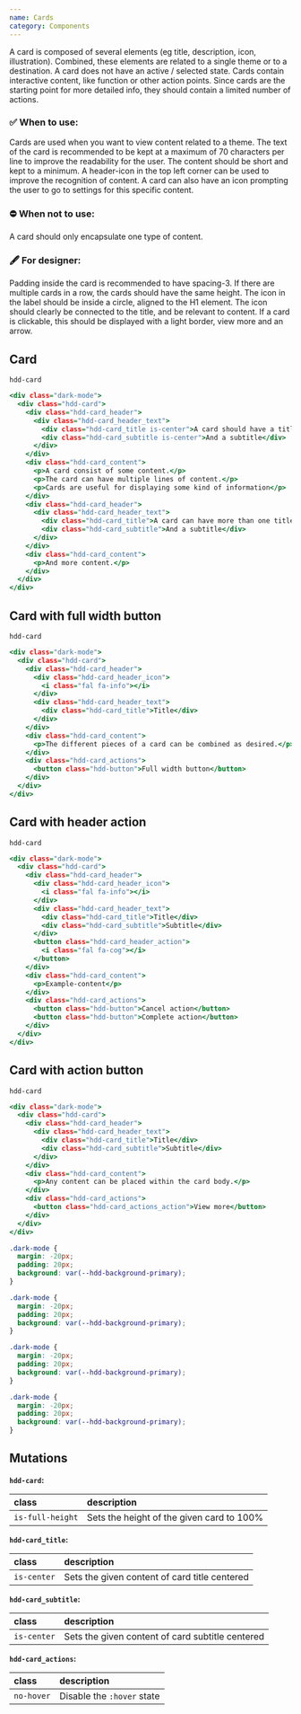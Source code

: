 ```yaml
---
name: Cards
category: Components
---
```


A card is composed of several elements (eg title, description, icon, illustration). Combined, these elements are related to a single theme or to a destination. A card does not have an active / selected state. Cards contain interactive content, like function or other action points. Since cards are the starting point for more detailed info, they should contain a limited number of actions.

### ✅ When to use: 
Cards are used when you want to view content related to a theme. The text of the card is recommended to be kept at a maximum of 70 characters per line to improve the readability for the user. The content should be short and kept to a minimum. A header-icon in the top left corner can be used to improve the recognition of content. A card can also have an icon prompting the user to go to settings for this specific content. 

### ⛔ When not to use:
A card should only encapsulate one type of content. 

### 🖋️ For designer: 
Padding inside the card is recommended to have spacing-3. If there are multiple cards in a row, the cards should have the same height. The icon in the label should be inside a circle, aligned to the H1 element. The icon should clearly be connected to the title, and be relevant to content. If a card is clickable, this should be displayed with a light border, view more and an arrow.

## Card 
`hdd-card`
 
```cards-1.html
<div class="dark-mode">
  <div class="hdd-card">
    <div class="hdd-card_header">
      <div class="hdd-card_header_text">
        <div class="hdd-card_title is-center">A card should have a title</div>
        <div class="hdd-card_subtitle is-center">And a subtitle</div>
      </div>
    </div>
    <div class="hdd-card_content">
      <p>A card consist of some content.</p>
      <p>The card can have multiple lines of content.</p>
      <p>Cards are useful for displaying some kind of information</p>
    </div>
    <div class="hdd-card_header">
      <div class="hdd-card_header_text">
        <div class="hdd-card_title">A card can have more than one title</div>
        <div class="hdd-card_subtitle">And a subtitle</div>
      </div>
    </div>
    <div class="hdd-card_content">
      <p>And more content.</p>
    </div>
  </div>
</div>
```

## Card with full width button
`hdd-card`
 
```cards-2.html
<div class="dark-mode">
  <div class="hdd-card">
    <div class="hdd-card_header">
      <div class="hdd-card_header_icon">
        <i class="fal fa-info"></i>
      </div>
      <div class="hdd-card_header_text">
        <div class="hdd-card_title">Title</div>
      </div>
    </div>
    <div class="hdd-card_content">
      <p>The different pieces of a card can be combined as desired.</p>
    </div>
    <div class="hdd-card_actions">
      <button class="hdd-button">Full width button</button>
    </div>
  </div>
</div>
```

## Card with header action
`hdd-card`

```cards-3.html
<div class="dark-mode">
  <div class="hdd-card">
    <div class="hdd-card_header">
      <div class="hdd-card_header_icon">
        <i class="fal fa-info"></i>
      </div>
      <div class="hdd-card_header_text">
        <div class="hdd-card_title">Title</div>
        <div class="hdd-card_subtitle">Subtitle</div>
      </div>
      <button class="hdd-card_header_action">
        <i class="fal fa-cog"></i>
      </button>
    </div>
    <div class="hdd-card_content">
      <p>Example-content</p>
    </div>
    <div class="hdd-card_actions">
      <button class="hdd-button">Cancel action</button>
      <button class="hdd-button">Complete action</button>
    </div>
  </div>
</div>
```

## Card with action button
`hdd-card`

```cards-4.html
<div class="dark-mode">
  <div class="hdd-card">
    <div class="hdd-card_header">
      <div class="hdd-card_header_text">
        <div class="hdd-card_title">Title</div>
        <div class="hdd-card_subtitle">Subtitle</div>
      </div>
    </div>
    <div class="hdd-card_content">
      <p>Any content can be placed within the card body.</p>
    </div>
    <div class="hdd-card_actions">
      <button class="hdd-card_actions_action">View more</button>
    </div>
  </div>
</div>
```

```cards-1.css hidden
.dark-mode {
  margin: -20px;
  padding: 20px;
  background: var(--hdd-background-primary);
}
```
```cards-2.css hidden
.dark-mode {
  margin: -20px;
  padding: 20px;
  background: var(--hdd-background-primary);
}
```
```cards-3.css hidden
.dark-mode {
  margin: -20px;
  padding: 20px;
  background: var(--hdd-background-primary);
}
```
```cards-4.css hidden
.dark-mode {
  margin: -20px;
  padding: 20px;
  background: var(--hdd-background-primary);
}
```


## Mutations
**`hdd-card`:**

| class | description|
| :--- | :--- |
| `is-full-height` | Sets the height of the given card to 100% |

**`hdd-card_title`:**

| class | description|
| :--- | :--- |
| `is-center` | Sets the given content of card title centered |

**`hdd-card_subtitle`:**

| class | description|
| :--- | :--- |
| `is-center` | Sets the given content of card subtitle centered |

**`hdd-card_actions`:**

| class | description|
| :--- | :--- |
| `no-hover` | Disable the `:hover` state |
